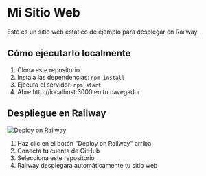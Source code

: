 # Mi Sitio Web

Este es un sitio web estático de ejemplo para desplegar en Railway.

## Cómo ejecutarlo localmente

1. Clona este repositorio
2. Instala las dependencias: `npm install`
3. Ejecuta el servidor: `npm start`
4. Abre http://localhost:3000 en tu navegador

## Despliegue en Railway

[![Deploy on Railway](https://railway.app/button.svg)](https://railway.app/new)

1. Haz clic en el botón "Deploy on Railway" arriba
2. Conecta tu cuenta de GitHub
3. Selecciona este repositorio
4. Railway desplegará automáticamente tu sitio web
